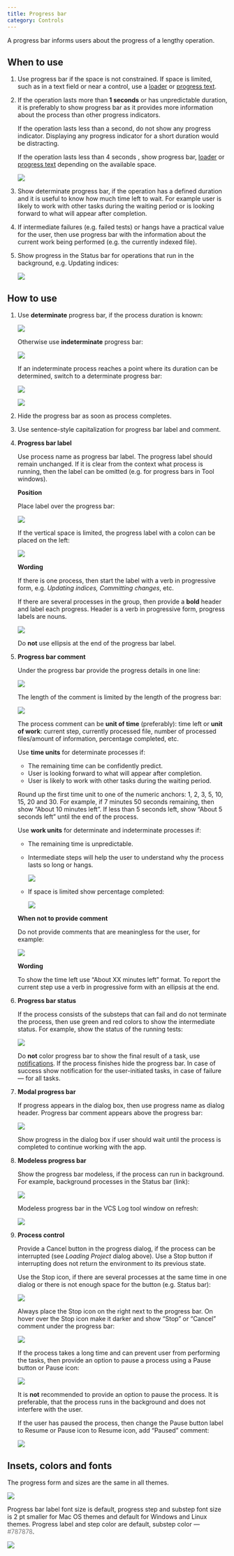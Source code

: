 ```yaml
---
title: Progress bar
category: Controls
---
```


A progress bar informs users about the progress of a lengthy operation.

## When to use

1. Use progress bar if the space is not constrained. If space is limited, such as in a text field or near a control, use a [loader]({{site.baseurl}}/controls/loader/) or [progress text]({{site.baseurl}}/controls/progress_text/).

2. If the operation lasts more than **1 seconds** or has unpredictable duration, it is preferably to show progress bar as it provides more information about the process than other progress indicators.

    If the operation lasts less than a second, do not show any progress indicator. Displaying any progress indicator for a short duration would be distracting.

    If the operation lasts less than 4 seconds , show progress bar, [loader]({{site.baseurl}}/controls/loader/) or [progress text]({{site.baseurl}}/controls/progress_text/) depending on the available space.

    ![]({{site.baseurl}}/images/progress_bar/time_line.png)

3. Show determinate progress bar, if the operation has a defined duration and it is useful to know how much time left to wait. For example user is likely to work with other tasks during the waiting period or is looking forward to what will appear after completion.

4. If intermediate failures (e.g. failed tests) or hangs have a practical value for the user, then use progress bar with the information about the current work being performed (e.g. the currently indexed file).

5. Show progress in the Status bar for operations that run in the background, e.g. Updating indices:

    ![]({{site.baseurl}}/images/progress_bar/modeless_progress.png)



## How to use

1. Use **determinate** progress bar, if the process duration is known:

    ![]({{site.baseurl}}/images/progress_bar/determinate_example.png)

    Otherwise use **indeterminate** progress bar:

    ![]({{site.baseurl}}/images/progress_bar/indetermintae_example.png)

    If an indeterminate process reaches a point where its duration can be determined, switch to a determinate progress bar:

    ![]({{site.baseurl}}/images/progress_bar/progress_bar_indeterminate.png)

    ![]({{site.baseurl}}/images/progress_bar/progress_bar_determinate.png)


2. Hide the progress bar as soon as process completes.

3. Use sentence-style capitalization for progress bar label and comment.

4. **Progress bar label**

    Use process name as progress bar label. The progress label should remain unchanged. If it is clear from the context what process is running, then the label can be omitted (e.g. for progress bars in Tool windows).

    **Position**

    Place label over the progress bar:

    ![]({{site.baseurl}}/images/progress_bar/progress_bar_label_above.png)

    If the vertical space is limited, the progress label with a colon can be placed on the left:

    ![]({{site.baseurl}}/images/progress_bar/progress_bar_label_left.png)

    **Wording**

    If there is one process, then start the label with a verb in progressive form, e.g. *Updating indices, Committing changes*, etc.

    If there are several processes in the group, then provide a **bold** header and label each progress. Header is a verb in progressive form, progress labels are nouns.

    ![]({{site.baseurl}}/images/progress_bar/progress_bar_wording_example.png)


    Do **not** use ellipsis at the end of the progress bar label.

5. **Progress bar comment**

    Under the progress bar provide the progress details in one line:

    ![]({{site.baseurl}}/images/progress_bar/progress_bar_comment.png)

    The length of the comment is limited by the length of the progress bar:

    ![]({{site.baseurl}}/images/progress_bar/progress_bar_comment_long.png)

    The process comment can be **unit of time** (preferably): time left or **unit of work**: current step, currently processed file, number of processed files/amount of information, percentage completed, etc.

    Use **time units** for determinate processes if:

    * The remaining time can be confidently predict.
    * User is looking forward to what will appear after completion.
    * User is likely to work with other tasks during the waiting period.

    Round up the first time unit to one of the numeric anchors: 1, 2, 3, 5, 10, 15, 20 and 30. For example, if 7 minutes 50 seconds remaining, then show “About 10 minutes left”. If less than 5 seconds left, show “About 5 seconds left” until the end of the process.

    Use **work units** for determinate and indeterminate processes if:

    * The remaining time is unpredictable.
    * Intermediate steps will help the user to understand why the process lasts so long or hangs.

        ![]({{site.baseurl}}/images/progress_bar/progress_bar_determinate.png)

    * If space is limited show percentage completed:

        ![]({{site.baseurl}}/images/progress_bar/horizontaly.png)

    **When not to provide comment**

    Do not provide comments that are meaningless for the user, for example:

    ![]({{site.baseurl}}/images/progress_bar/progress_bar_text_incorrect.png)


    **Wording**

    To show the time left use “About XX minutes left” format. To report the current step use a verb in progressive form with an ellipsis at the end.

6. **Progress bar status**

    If the process consists of the substeps that can fail and do not terminate the process, then use green and red colors to show the intermediate status. For example, show the status of the running tests:

    ![]({{site.baseurl}}/images/progress_bar/progress_color.png)

    Do **not** color progress bar to show the final result of a task, use [notifications]({{site.baseurl}}/principles/notifications/). If the process finishes hide the progress bar. In case of success show notification for the user-initiated tasks, in case of failure — for all tasks.

7. **Modal progress bar**

    If progress appears in the dialog box, then use progress name as dialog header. Progress bar comment appears above the progress bar:

    ![]({{site.baseurl}}/images/progress_bar/progress_bar_label_dialog.png)

    Show progress in the dialog box if user should wait until the process is completed to continue working with the app.

8. **Modeless progress bar**

    Show the progress bar modeless, if the process can run in background. For example, background processes in the Status bar (link):

    ![]({{site.baseurl}}/images/progress_bar/background_process.png)

    Modeless progress bar in the VCS Log tool window on refresh:

    ![]({{site.baseurl}}/images/progress_bar/vcs_log.png)

9. **Process control**

    Provide a Cancel button in the progress dialog, if the process can be interrupted (see _Loading Project_ dialog above). Use a Stop button if interrupting does not return the environment to its previous state.

    Use the Stop icon, if there are several processes at the same time in one dialog or there is not enough space for the button (e.g. Status bar):

    ![]({{site.baseurl}}/images/progress_bar/tasks_dialog.png)

    Always place the Stop icon on the right next to the progress bar. On hover over the Stop icon make it darker and show “Stop” or “Cancel” comment under the progress bar:

    ![]({{site.baseurl}}/images/progress_bar/hover_stop_icon.png)

    If the process takes a long time and can prevent user from performing the tasks, then provide an option to pause a process using a Pause button or Pause icon:

    ![]({{site.baseurl}}/images/progress_bar/pause.png)

    It is **not** recommended to provide an option to pause the process. It is preferable, that the process runs in the background and does not interfere with the user.

    If the user has paused the process, then change the Pause button label to Resume or Pause icon to Resume icon, add “Paused” comment:

    ![]({{site.baseurl}}/images/progress_bar/resume.png)

## Insets, colors and fonts

The progress form and sizes are the same in all themes.

![]({{site.baseurl}}/images/progress_bar/progress_bar_colors.png)

Progress bar label font size is default, progress step and substep font size is 2 pt smaller for Mac OS themes and default for Windows and Linux themes. Progress label and step color are default, substep color — <span style="color:#787878">#787878</span>.

![]({{site.baseurl}}/images/progress_bar/progress_bar_size.png)
